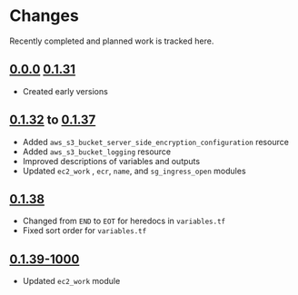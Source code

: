 # Changes
Recently completed and planned work is tracked here.

## [0.0.0](.) [0.1.31](.)
- Created early versions

## [0.1.32](.) to [0.1.37](.)
- Added `aws_s3_bucket_server_side_encryption_configuration` resource
- Added `aws_s3_bucket_logging` resource
- Improved descriptions of variables and outputs
- Updated `ec2_work` , `ecr`, `name`,  and `sg_ingress_open` modules

## [0.1.38](.)
- Changed from `END` to `EOT` for heredocs in `variables.tf`
- Fixed sort order for `variables.tf`

## [0.1.39-1000](.)
- Updated `ec2_work` module
